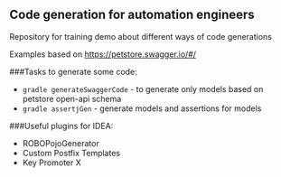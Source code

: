 ## Code generation for automation engineers

Repository for training demo about different ways of code generations

Examples based on https://petstore.swagger.io/#/

###Tasks to generate some code:

- `gradle generateSwaggerCode` - to generate only models based on petstore open-api schema
- `gradle assertjGen` - generate models and assertions for models

###Useful plugins for IDEA:

- ROBOPojoGenerator
- Custom Postfix Templates
- Key Promoter X
